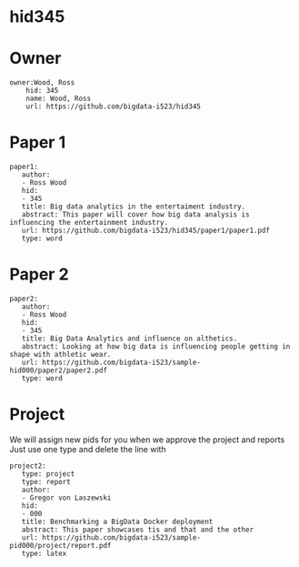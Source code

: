 # hid345

# Owner

```
owner:Wood, Ross
    hid: 345
    name: Wood, Ross
    url: https://github.com/bigdata-i523/hid345
```
    
# Paper 1

```
paper1:
   author: 
   - Ross Wood
   hid:
   - 345
   title: Big data analytics in the entertaiment industry.
   abstract: This paper will cover how big data analysis is influencing the entertainment industry.
   url: https://github.com/bigdata-i523/hid345/paper1/paper1.pdf
   type: word
   ```
   
# Paper 2

```
paper2:
   author: 
   - Ross Wood
   hid:
   - 345
   title: Big Data Analytics and influence on althetics.
   abstract: Looking at how big data is influencing people getting in shape with athletic wear.
   url: https://github.com/bigdata-i523/sample-hid000/paper2/paper2.pdf   
   type: word
```
   
# Project

We will assign new pids for you when we approve the project and reports
Just use one type and delete the line with

```
project2:
   type: project
   type: report
   author: 
   - Gregor von Laszewski
   hid:
   - 000
   title: Benchmarking a BigData Docker deployment
   abstract: This paper showcases tis and that and the other 
   url: https://github.com/bigdata-i523/sample-pid000/project/report.pdf
   type: latex
```
